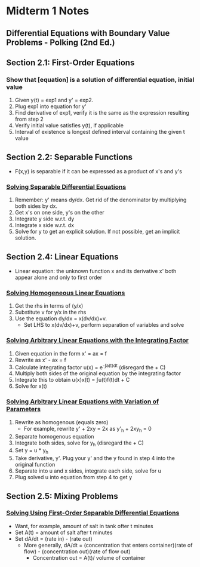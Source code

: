 # Midterm 1 Notes
## Differential Equations with Boundary Value Problems - Polking (2nd Ed.)
## Section 2.1: First-Order Equations
### Show that [equation] is a solution of differential equation, initial value
1. Given y(t) = exp1 and y' = exp2.
2. Plug exp1 into equation for y'
3. Find derivative of exp1, verify it is the same as the expression resulting from step 2
4. Verify initial value satisfies y(t), if applicable
5. Interval of existence is longest defined interval containing the given t value
## Section 2.2: Separable Functions
* F(x,y) is separable if it can be expressed as a product of x's and y's
### [Solving Separable Differential Equations](https://www.youtube.com/watch?v=nNHlSB6b1HU)
1. Remember: y' means dy/dx. Get rid of the denominator by multiplying both sides by dx.
2. Get x's on one side, y's on the other
3. Integrate y side w.r.t. dy
4. Integrate x side w.r.t. dx
5. Solve for y to get an explicit solution. If not possible, get an implicit solution.
## Section 2.4: Linear Equations
* Linear equation: the unknown function x and its derivative x' both appear alone and only to first order
### [Solving Homogeneous Linear Equations](https://www.youtube.com/watch?v=5mFjvDvTiTg)
1. Get the rhs in terms of (y/x)
2. Substitute v for y/x in the rhs
3. Use the equation dy/dx = x(dv/dx)+v.
   * Set LHS to x(dv/dx)+v, perform separation of variables and solve
### [Solving Arbitrary Linear Equations with the Integrating Factor](https://www.youtube.com/watch?v=eWLgWazTc-0)
1. Given equation in the form x' = ax = f
2. Rewrite as x' - ax = f
3. Calculate integrating factor u(x) = e<sup>-∫a(t)dt</sup> (disregard the + C)
4. Multiply both sides of the original equation by the integrating factor
5. Integrate this to obtain u(x)x(t) = ∫u(t)f(t)dt + C
6. Solve for x(t)
### [Solving Arbitrary Linear Equations with Variation of Parameters](https://www.youtube.com/watch?v=YNrJ9LA3Kxk)
1. Rewrite as homogenous (equals zero)
   * For example, rewrite y' + 2xy = 2x as y'<sub>h</sub> + 2xy<sub>h</sub> = 0
2. Separate homogenous equation
3. Integrate both sides, solve for y<sub>h</sub> (disregard the + C)
4. Set y = u * y<sub>h</sub>
5. Take derivative, y'. Plug your y' and the y found in step 4 into the original function
6. Separate into u and x sides, integrate each side, solve for u
7. Plug solved u into equation from step 4 to get y
## Section 2.5: Mixing Problems
### [Solving Using First-Order Separable Differential Equations](https://www.youtube.com/watch?v=6wk9zWa-Fww)
* Want, for example, amount of salt in tank ofter t minutes
* Set A(t) = amount of salt after t minutes
* Set dA/dt = (rate in) - (rate out)
  * More generally, dA/dt = (concentration that enters container)(rate of flow) - (concentration out)(rate of flow out)
    * Concentration out = A(t)/ volume of container

